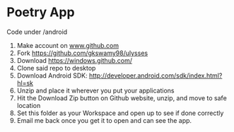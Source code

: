 Poetry App
==========

Code under /android
1. Make account on www.github.com
2. Fork https://github.com/gkswamy98/ulysses
3. Download https://windows.github.com/
4. Clone said repo to desktop
5. Download Android SDK: http://developer.android.com/sdk/index.html?hl=sk
6. Unzip and place it wherever you put your applications
7. Hit the Download Zip button on Github website, unzip, and move to safe location
8. Set this folder as your Workspace and open up to see if done correctly
9. Email me back once you get it to open and can see the app.
